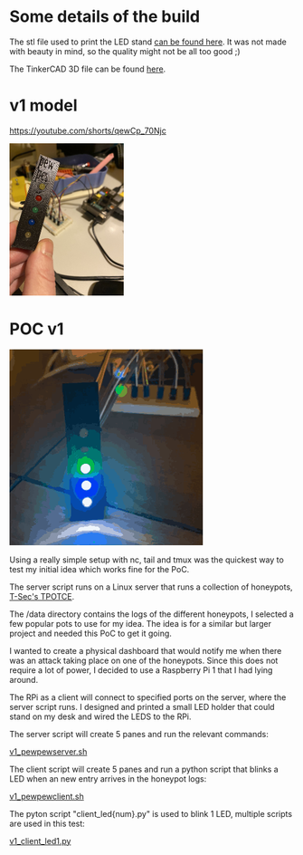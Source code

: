 # Some details of the build

The stl file used to print the LED stand [can be found here](/PoC_v1/PewPewBaddyDetectorV1.stl).
It was not made with beauty in mind, so the quality might not be all too good ;)

The TinkerCAD 3D file can be found [here](https://www.tinkercad.com/things/1tUUNth2Pv8).

# v1 model
https://youtube.com/shorts/qewCp_70Njc


<img src="/PoC_v1/v1_first_model_led.JPEG" width="40%" height="40%" />



# POC v1
<img src="img/PoCv1.gif"/>

Using a really simple setup with nc, tail and tmux was the quickest way to test my initial idea which works fine for the PoC.

The server script runs on a Linux server that runs a collection of honeypots, [T-Sec's TPOTCE](https://github.com/telekom-security/tpotce).

The /data directory contains the logs of the different honeypots, I selected a few popular pots to use for my idea.
The idea is for a similar but larger project and needed this PoC to get it going.

I wanted to create a physical dashboard that would notify me when there was an attack taking place on one of the honeypots.
Since this does not require a lot of power, I decided to use a Raspberry Pi 1 that I had lying around.

The RPi as a client will connect to specified ports on the server, where the server script runs.
I designed and printed a small LED holder that could stand on my desk and wired the LEDS to the RPi.

The server script will create 5 panes and run the relevant commands:

[v1_pewpewserver.sh](/PoC_v1/v1_pewpewserver.sh)

The client script will create 5 panes and run a python script that blinks a LED when an new entry arrives in the honeypot logs:

[v1_pewpewclient.sh](/PoC_v1/v1_pewpewclient.sh)

The pyton script "client_led{num}.py" is used to blink 1 LED, multiple scripts are used in this test: 

[v1_client_led1.py](/PoC_v1/v1_client_led1.py)
